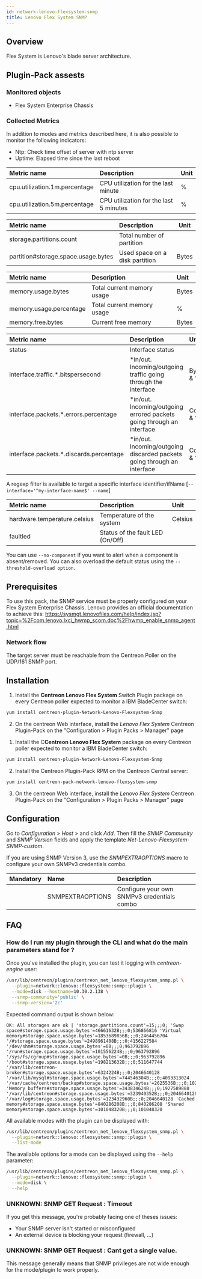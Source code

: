 ```yaml
---
id: network-lenovo-flexsystem-snmp
title: Lenovo Flex System SNMP
---
```


## Overview

Flex System is Lenovo's blade server architecture.

## Plugin-Pack assests

### Monitored objects

* Flex System Enterprise Chassis

### Collected Metrics

In addition to modes and metrics described here, it is also possible to monitor 
the following indicators:

* Ntp: Check time offset of server with ntp server
* Uptime: Elapsed time since the last reboot

<!--Cpu-->

| Metric name                    | Description                              | Unit   |
| :----------------------------- | :--------------------------------------- | :------|
| cpu.utilization.1m.percentage  | CPU utilization for the last minute      | %      |
| cpu.utilization.5m.percentage  | CPU utilization for the last 5 minutes   | %      |

<!--Storage-->

| Metric name                         | Description                    | Unit   |
| :---------------------------------- | :----------------------------- |------- |
| storage.partitions.count            | Total number of partition      |        |
| partition#storage.space.usage.bytes | Used space on a disk partition | Bytes  |

<!--Memory-Usage-->

| Metric name             | Description                 | Unit   |
| :---------------------- | :---------------------------| :----- |
| memory.usage.bytes      | Total current memory usage  | Bytes  |
| memory.usage.percentage | Total current memory usage  |  %     |
| memory.free.bytes       | Current free memory         | Bytes  |

<!--Traffic-->

| Metric name                              | Description                                                               | Unit        |
| :--------------------------------------- | :------------------------------------------------------------------------ | :---------- |
| status                                   | Interface status                                                          |             |
| interface.traffic.\*.bitspersecond       | \*in/out. Incoming/outgoing traffic going through the interface           | Bytes/s & % |
| interface.packets.\*.errors.percentage   | \*in/out. Incoming/outgoing errored packets going through an interface    | Count & %   |
| interface.packets.\*.discards.percentage | \*in/out. Incoming/outgoing discarded packets going through an interface  | Count & %   |

A regexp filter is available to target a specific interface identifier/ifName [```--interface='^my-interface-name$' --name```] 

<!--Environment-->

| Metric name                   | Description                      | Unit     |               
| :---------------------------- | :------------------------------- | :--------|
| hardware.temperature.celsius  | Temperature of the system        | Celsius  |
| faultled                      | Status of the fault LED (On/Off) |          |

You can use ```--no-component``` if you want to alert when a component is 
absent/removed. You can also overload the default status using the 
```--threshold-overload option```. 

<!--END_DOCUSAURUS_CODE_TABS-->

## Prerequisites

To use this pack, the SNMP service must be properly configured on your 
Flex System Enterprise Chassis. Lenovo provides an official documentation
to achieve this: https://sysmgt.lenovofiles.com/help/index.jsp?topic=%2Fcom.lenovo.lxci_hwmp_scom.doc%2Fhwmp_enable_snmp_agent.html

### Network flow

The target server must be reachable from the Centreon Poller on the UDP/161 SNMP port.

## Installation

<!--DOCUSAURUS_CODE_TABS-->

<!--Online IMP Licence & IT-100 Editions-->

1. Install the **Centreon Lenovo Flex System** Switch Plugin package on every Centreon poller expected to monitor a IBM BladeCenter switch:

```bash
yum install centreon-plugin-Network-Lenovo-Flexsystem-Snmp
```

2. On the centreon Web interface, install the *Lenovo Flex System* Centreon Plugin-Pack on the "Configuration > Plugin Packs > Manager" page

<!--Offline IMP License-->

1. Install the C**Centreon Lenovo Flex System** package on every Centreon poller expected to monitor a IBM BladeCenter switch:

```bash
yum install centreon-plugin-Network-Lenovo-Flexsystem-Snmp
```

2. Install the Centreon Plugin-Pack RPM on the Centreon Central server:

```bash
yum install centreon-pack-network-lenovo-flexsystem-snmp
```

3. On the centreon Web interface, install the *Lenovo Flex System* Centreon Plugin-Pack on the "Configuration > Plugin Packs > Manager" page

<!--END_DOCUSAURUS_CODE_TABS-->

## Configuration

Go to *Configuration* > *Host* > and click *Add*. Then fill the *SNMP Community*
and *SNMP Version* fields and apply the template 
*Net-Lenovo-Flexsystem-SNMP-custom*.

If you are using SNMP Version 3, use the
*SNMPEXTRAOPTIONS* macro to configure your own SNMPv3 credentials combo.

| Mandatory   | Name             | Description                                    |
| :---------- | :--------------- | :--------------------------------------------- |
|             | SNMPEXTRAOPTIONS | Configure your own SNMPv3 credentials combo    |

## FAQ

### How do I run my plugin through the CLI and what do the main parameters stand for ?

Once you've installed the plugin, you can test it logging with *centreon-engine*
user:
 
```bash
/usr/lib/centreon/plugins/centreon_net_lenovo_flexsystem_snmp.pl \
  --plugin=network::lenovo::flexsystem::snmp::plugin \
  --mode=disk --hostname=10.30.2.138 \
  --snmp-community='public' \
  --snmp-version='2c'
```

Expected command output is shown below:

```
OK: All storages are ok | 'storage.partitions.count'=15;;;0; 'Swap space#storage.space.usage.bytes'=46661632B;;;0;536866816 'Virtual memory#storage.space.usage.bytes'=1853689856B;;;0;2464456704 '/#storage.space.usage.bytes'=2498961408B;;;0;4156227584 '/dev/shm#storage.space.usage.bytes'=0B;;;0;963792896 '/run#storage.space.usage.bytes'=101556224B;;;0;963792896 '/sys/fs/cgroup#storage.space.usage.bytes'=0B;;;0;963792896 '/boot#storage.space.usage.bytes'=198213632B;;;0;511647744 '/var/lib/centreon-broker#storage.space.usage.bytes'=6324224B;;;0;2046640128 '/var/lib/mysql#storage.space.usage.bytes'=744546304B;;;0;4093313024 '/var/cache/centreon/backup#storage.space.usage.bytes'=2625536B;;;0;1023303680 'Memory buffers#storage.space.usage.bytes'=343834624B;;;0;1927589888 '/var/lib/centreon#storage.space.usage.bytes'=323940352B;;;0;2046640128 '/var/log#storage.space.usage.bytes'=123432960B;;;0;2046640128 'Cached memory#storage.space.usage.bytes'=840286208B;;;0;840286208 'Shared memory#storage.space.usage.bytes'=101048320B;;;0;101048320

```

All available modes with the plugin can be displayed with:

```bash
/usr/lib/centreon/plugins/centreon_net_lenovo_flexsystem_snmp.pl \
  --plugin=network::lenovo::flexsystem::snmp::plugin \
  --list-mode
```

The available options for a mode can be displayed using the ```--help``` parameter:

```bash
/usr/lib/centreon/plugins/centreon_net_lenovo_flexsystem_snmp.pl \
  --plugin=network::lenovo::flexsystem::snmp::plugin \
  --mode=disk \
  --help
```

### UNKNOWN: SNMP GET Request : Timeout

If you get this message, you're probably facing one of theses issues:

* Your SNMP server isn't started or misconfigured
* An external device is blocking your request (firewall, ...)

### UNKNOWN: SNMP GET Request : Cant get a single value.

This message generally means that SNMP privileges are not wide enough for the
mode/plugin to work properly.

